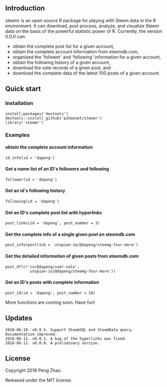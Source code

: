 ## Introduction

steemr is an open source R package for playing with Steem data in the R environment. It can download, post process, analyze,  and visualize Steem data on the basis of the powerful statistic power of R. Currently, the version 0.0.0 can:

- obtain the complete post list for a given account,
- obtain the complete account information from steemdb.com,
- organized the 'follower' and 'following' information for a given account,
- obtain the following history of a given account,
- download the vote records of a given post, and
- download the complete data of the latest 100 posts of a given account.

## Quick start

### Installation

```
install.packages('devtools')
devtools::install_github('pzhaonet/steemr')
library('steemr')
```

### Examples 

#### obtain the complete account information

```
id_info(id = 'dapeng')
```

#### Get a name list of an ID's followers and following

```{r}
follower(id = 'dapeng')
```

#### Get an id's following history

```
following(id = 'dapeng')
```

#### Get an ID's complete post list with hyperlinks

```{r}
post_links(id = 'dapeng', post_number = 3)
```

#### Get the complete info of a single given post on steemdb.com

```{r}
post_info(postlink = 'utopian-io/@dapeng/steemg-four-more')
```

#### Get the detailed information of given posts from steemdb.com

```{r}
post_df(c('cn/@dapeng/xuer-sale',
          'utopian-io/@dapeng/steemg-four-more'))
```

#### Get an ID's posts with complete information

```{r}
post_id(id = 'dapeng', post_number = 10)
```

More functions are coming soon. Have fun!

## Updates

    2018-06-18. v0.0.5. Support SteemSQL and SteemData query. Documentation improved.
    2018-06-12. v0.0.1. A bug of the hyperlinks was fixed.
    2018-06-11. v0.0.0. A preliminary version.

## License

Copyright 2018 Peng Zhao.

Released under the MIT license.
